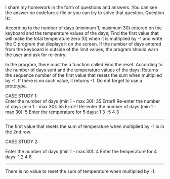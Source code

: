 I share my homework in the form of questions and answers.
You can see the answer on codeforc.c file or you can try to solve that question.
Question is:

According to the number of days (minimum 1, maximum 30) entered on the keyboard and the temperature values ​​of the days; Find the first value that will make the total temperature zero (0) when it is multiplied by -1 and write the C program that displays it on the screen. If the number of days entered from the keyboard is outside of the limit values, the program should warn the user and ask for re-entry.

In the program, there must be a function called Find the reset. According to the number of days sent and the temperature values ​​of the days; Returns the sequence number of the first value that resets the sum when multiplied by -1. If there is no such value, it returns -1. Do not forget to use a prototype. 

CASE STUDY 1:  
Enter the number of days (min 1 - max 30): 35
Error!! Re-enter the number of days (min 1 - max 30): 55
Error!! Re-enter the number of days (min 1 - max 30): 5
Enter the temperature for 5 days: 1 3 -5 4 3
--------------------------------------------------------- - 
The first value that resets the sum of temperature when multiplied by -1 is in the 2nd row.


CASE STUDY 2:

Enter the number of days (min 1 - max 30): 4
Enter the temperature for 4 days: 1 2 4 8
--------------------------------------------------------- - 
There is no value to reset the sum of temperature when multiplied by -1.

